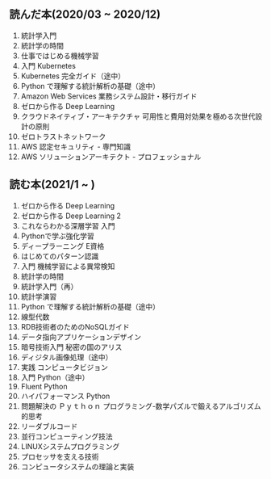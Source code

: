 ## 読んだ本(2020/03 ~ 2020/12)
1. 統計学入門
1. 統計学の時間
1. 仕事ではじめる機械学習
1. 入門 Kubernetes
1. Kubernetes 完全ガイド（途中）
1. Python で理解する統計解析の基礎（途中）
1. Amazon Web Services 業務システム設計・移行ガイド
1. ゼロから作る Deep Learning
1. クラウドネイティブ・アーキテクチャ 可用性と費用対効果を極める次世代設計の原則
1. ゼロトラストネットワーク
1. AWS 認定セキュリティ - 専門知識
1. AWS ソリューションアーキテクト - プロフェッショナル

## 読む本(2021/1 ~ )
1. ゼロから作る Deep Learning
1. ゼロから作る Deep Learning 2
1. これならわかる深層学習 入門
1. Pythonで学ぶ強化学習
1. ディープラーニング E資格
1. はじめてのパターン認識
1. 入門 機械学習による異常検知
1. 統計学の時間
1. 統計学入門（再）
1. 統計学演習
1. Python で理解する統計解析の基礎（途中）
1. 線型代数
1. RDB技術者のためのNoSQLガイド
1. データ指向アプリケーションデザイン
1. 暗号技術入門 秘密の国のアリス
1. ディジタル画像処理（途中）
1. 実践 コンピュータビジョン
1. 入門 Python（途中）
1. Fluent Python
1. ハイパフォーマンス Python
1. 問題解決の Ｐｙｔｈｏｎ プログラミング-数学パズルで鍛えるアルゴリズム的思考
1. リーダブルコード
1. 並行コンピューティング技法
1. LINUXシステムプログラミング
1. プロセッサを支える技術
1. コンピュータシステムの理論と実装
